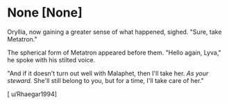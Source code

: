 # None [None]
Oryllia, now gaining a greater sense of what happened, sighed. "Sure, take Metatron."

The spherical form of Metatron appeared before them. "Hello again, Lyva," he spoke with his stilted voice.

"And if it doesn't turn out well with Malaphet, then I'll take her. *As your steward.* She'll still belong to you, but for a time, I'll take care of her."

\[ u/Rhaegar1994\]
